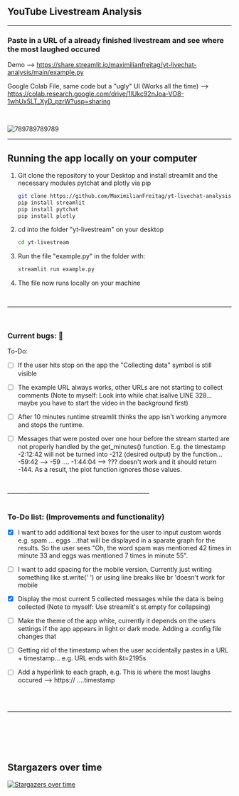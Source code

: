 ## YouTube Livestream Analysis

__________________________________________________

### Paste in a URL of a already finished livestream and see where the most laughed occured

Demo --> https://share.streamlit.io/maximilianfreitag/yt-livechat-analysis/main/example.py

Google Colab File, same code but a "ugly" UI (Works all the time) --> https://colab.research.google.com/drive/1lUkc92nJoa-VO8-1whUx5LT_XyD_pzrW?usp=sharing 

<br>

![789789789789](https://user-images.githubusercontent.com/46624616/153844790-f9c62c62-760e-4321-826f-2f1747debe03.jpg)

__________________________________________________


<!-- GETTING STARTED -->
## Running the app locally on your computer


1. Git clone the repository to your Desktop and install streamlit and the necessary modules pytchat and plotly via pip
   ```sh
   git clone https://github.com/MaximilianFreitag/yt-livechat-analysis.git
   pip install streamlit
   pip install pytchat
   pip install plotly
   ```

2. cd into the folder "yt-livestream" on your desktop
   ```sh
   cd yt-livestream
   ```
   
3. Run the file "example.py" in the folder with:
   ```sh
   streamlit run example.py
   ```

4. The file now runs locally on your machine

<br>

__________________________________________________

<br>

### Current bugs: 🐞

To-Do:

- [ ] If the user hits stop on the app the "Collecting data" symbol is still visible
- [ ] The example URL always works, other URLs are not starting to collect comments (Note to myself: Look into while chat.isalive LINE 328... maybe you have to start the video in the background first)
- [ ] After 10 minutes runtime streamlit thinks the app isn't working anymore and stops the runtime.
- [ ] Messages that were posted over one hour before the stream started are not properly handled by the get_minutes() function. E.g. the timestamp -2:12:42 will not be turned into -212 (desired output) by the function... -59:42 --> -59 .... -1:44:04 --> ??? doesn't work and it should return -144. As a result, the plot function ignores those values.




<br>
__________________________________________________

<br>
<br>

### To-Do list: (Improvements and functionality)

- [x] I want to add additional text boxes for the user to input custom words e.g. spam ... eggs ...that will be displayed in a sparate graph for the results. So the user sees "Oh, the word spam was mentioned 42 times in minute 33 and eggs was mentioned 7 times in minute 55".
- [ ] I want to add spacing for the mobile version. Currently just writing something like st.write('  ') or using line breaks like br 'doesn't work for mobile
- [x] Display the most current 5 collected messages while the data is being collected (Note to myself: Use streamlit's st.empty for collapsing)
- [ ] Make the theme of the app white, currently it depends on the users settings if the app appears in light or dark mode. Adding a .config file changes that
- [ ] Getting rid of the timestamp when the user accidentally pastes in a URL + timestamp... e.g. URL ends with &t=2195s
- [ ] Add a hyperlink to each graph, e.g. This is where the most laughs occured --> https:// ....timestamp


<br>
<br>

__________________________________________________

<br>
<br>
<br>
<br>


## Stargazers over time

[![Stargazers over time](https://starchart.cc/MaximilianFreitag/yt-livechat-analysis.svg)](https://starchart.cc/MaximilianFreitag/yt-livechat-analysis)

